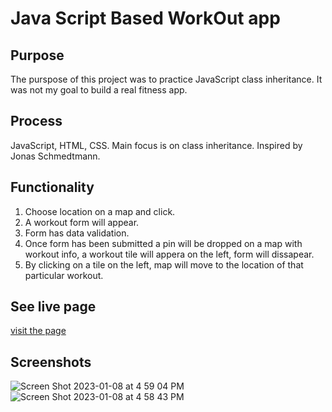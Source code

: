 # Java Script Based WorkOut app

## Purpose
The purspose of this project was to practice JavaScript class inheritance. It was not my goal to build a real fitness app. 

## Process
JavaScript, HTML, CSS. Main focus is on class inheritance. Inspired by Jonas Schmedtmann.

## Functionality
1. Choose location on a map and click.
2. A workout form will appear.
3. Form has data validation.
4. Once form has been submitted a pin will be dropped on a map with workout info, a workout tile will appera on the left, form will dissapear.
5. By clicking on a tile on the left, map will move to the location of that particular workout.

## See live page
[visit the page](https://learnfl.github.io/proj-web-js-mapty/)

## Screenshots
![Screen Shot 2023-01-08 at 4 59 04 PM](https://user-images.githubusercontent.com/86169204/211221133-c6369713-8eb6-46e4-9715-dff98cf26f0e.png)
![Screen Shot 2023-01-08 at 4 58 43 PM](https://user-images.githubusercontent.com/86169204/211221121-33419fc9-f94d-4b14-a7be-12ca8344a18c.png)
